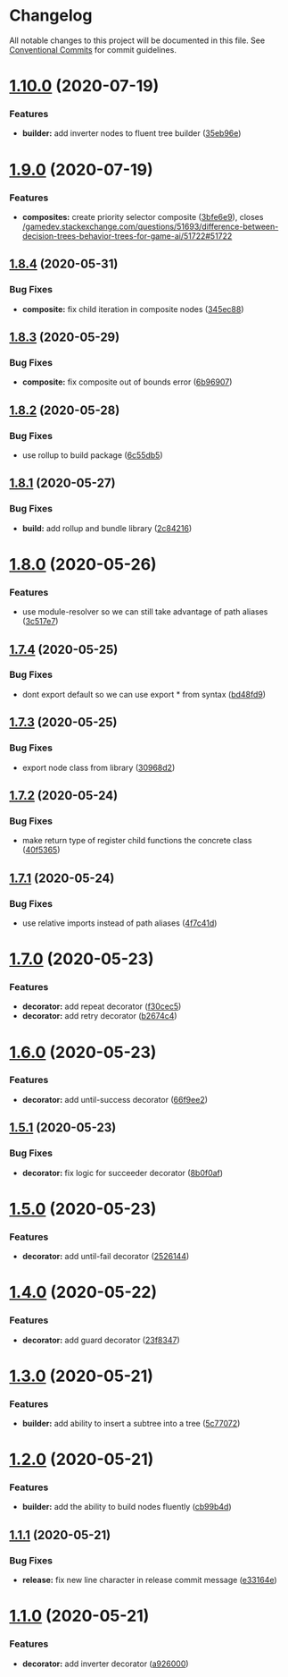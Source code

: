 # Changelog

All notable changes to this project will be documented in this file. See
[Conventional Commits](https://conventionalcommits.org) for commit guidelines.

# [1.10.0](https://github.com/d2ts/ts-fluent-bt/compare/v1.9.0...v1.10.0) (2020-07-19)


### Features

* **builder:** add inverter nodes to fluent tree builder ([35eb96e](https://github.com/d2ts/ts-fluent-bt/commit/35eb96eb2d83f660e82dfd4e8e6cb3c8b9653fc7))

# [1.9.0](https://github.com/d2ts/ts-fluent-bt/compare/v1.8.4...v1.9.0) (2020-07-19)


### Features

* **composites:** create priority selector composite ([3bfe6e9](https://github.com/d2ts/ts-fluent-bt/commit/3bfe6e97170b4d19e30eba9649e55cbf643f86d3)), closes [/gamedev.stackexchange.com/questions/51693/difference-between-decision-trees-behavior-trees-for-game-ai/51722#51722](https://github.com//gamedev.stackexchange.com/questions/51693/difference-between-decision-trees-behavior-trees-for-game-ai/51722/issues/51722)

## [1.8.4](https://github.com/d2ts/ts-fluent-bt/compare/v1.8.3...v1.8.4) (2020-05-31)


### Bug Fixes

* **composite:** fix child iteration in composite nodes ([345ec88](https://github.com/d2ts/ts-fluent-bt/commit/345ec88de6516e04e75d20f6200b5a9a3b4153ef))

## [1.8.3](https://github.com/d2ts/ts-fluent-bt/compare/v1.8.2...v1.8.3) (2020-05-29)


### Bug Fixes

* **composite:** fix composite out of bounds error ([6b96907](https://github.com/d2ts/ts-fluent-bt/commit/6b96907b24b5b4f9b90a613a4f3b6ea0a6e9e009))

## [1.8.2](https://github.com/d2ts/ts-fluent-bt/compare/v1.8.1...v1.8.2) (2020-05-28)


### Bug Fixes

* use rollup to build package ([6c55db5](https://github.com/d2ts/ts-fluent-bt/commit/6c55db5f32bcaef9692877007efdff71d5dc0a9e))

## [1.8.1](https://github.com/d2ts/ts-fluent-bt/compare/v1.8.0...v1.8.1) (2020-05-27)


### Bug Fixes

* **build:** add rollup and bundle library ([2c84216](https://github.com/d2ts/ts-fluent-bt/commit/2c842161375d7baac0fde1d7cfc8027cb7f476ff))

# [1.8.0](https://github.com/d2ts/ts-fluent-bt/compare/v1.7.4...v1.8.0) (2020-05-26)


### Features

* use module-resolver so we can still take advantage of path aliases ([3c517e7](https://github.com/d2ts/ts-fluent-bt/commit/3c517e7e1b2ca8b9ff218eafdcb1aa8f0915337e))

## [1.7.4](https://github.com/d2ts/ts-fluent-bt/compare/v1.7.3...v1.7.4) (2020-05-25)


### Bug Fixes

* dont export default so we can use export * from syntax ([bd48fd9](https://github.com/d2ts/ts-fluent-bt/commit/bd48fd9b0b80360a52c188f1ecd27f4ec18d5fc3))

## [1.7.3](https://github.com/d2ts/ts-fluent-bt/compare/v1.7.2...v1.7.3) (2020-05-25)


### Bug Fixes

* export node class from library ([30968d2](https://github.com/d2ts/ts-fluent-bt/commit/30968d2711cf1325e4ed823f11015bf52e1c67c7))

## [1.7.2](https://github.com/d2ts/ts-fluent-bt/compare/v1.7.1...v1.7.2) (2020-05-24)


### Bug Fixes

* make return type of register child functions the concrete class ([40f5365](https://github.com/d2ts/ts-fluent-bt/commit/40f5365dd47769d8c439e7fb3f61278903242ab4))

## [1.7.1](https://github.com/d2ts/ts-fluent-bt/compare/v1.7.0...v1.7.1) (2020-05-24)


### Bug Fixes

* use relative imports instead of path aliases ([4f7c41d](https://github.com/d2ts/ts-fluent-bt/commit/4f7c41d088a4f6775b323209ad71445c69b7f7b8))

# [1.7.0](https://github.com/d2ts/ts-fluent-bt/compare/v1.6.0...v1.7.0) (2020-05-23)


### Features

* **decorator:** add repeat decorator ([f30cec5](https://github.com/d2ts/ts-fluent-bt/commit/f30cec56fcfdea57aa4593b19d1b4de190933e69))
* **decorator:** add retry decorator ([b2674c4](https://github.com/d2ts/ts-fluent-bt/commit/b2674c441694f0df58adb1634316f782ac43952b))

# [1.6.0](https://github.com/d2ts/ts-fluent-bt/compare/v1.5.1...v1.6.0) (2020-05-23)


### Features

* **decorator:** add until-success decorator ([66f9ee2](https://github.com/d2ts/ts-fluent-bt/commit/66f9ee20d5b9fe9285966feaeca77e553d92b903))

## [1.5.1](https://github.com/d2ts/ts-fluent-bt/compare/v1.5.0...v1.5.1) (2020-05-23)


### Bug Fixes

* **decorator:** fix logic for succeeder decorator ([8b0f0af](https://github.com/d2ts/ts-fluent-bt/commit/8b0f0af9f55bddc8c4fbd8609112b76f2f5aa36e))

# [1.5.0](https://github.com/d2ts/ts-fluent-bt/compare/v1.4.0...v1.5.0) (2020-05-23)


### Features

* **decorator:** add until-fail decorator ([2526144](https://github.com/d2ts/ts-fluent-bt/commit/2526144c657f7445aea630265f6131798406399b))

# [1.4.0](https://github.com/d2ts/ts-fluent-bt/compare/v1.3.0...v1.4.0) (2020-05-22)


### Features

* **decorator:** add guard decorator ([23f8347](https://github.com/d2ts/ts-fluent-bt/commit/23f834707cf5a388575e107d19e42c5e239769e8))

# [1.3.0](https://github.com/d2ts/ts-fluent-bt/compare/v1.2.0...v1.3.0) (2020-05-21)


### Features

* **builder:** add ability to insert a subtree into a tree ([5c77072](https://github.com/d2ts/ts-fluent-bt/commit/5c770729bb262c255078b505660d234c0e427622))

# [1.2.0](https://github.com/d2ts/ts-fluent-bt/compare/v1.1.1...v1.2.0) (2020-05-21)


### Features

* **builder:** add the ability to build nodes fluently ([cb99b4d](https://github.com/d2ts/ts-fluent-bt/commit/cb99b4dabe811f0c2eb13ec41b3d8cd4ce33d610))

## [1.1.1](https://github.com/d2ts/ts-fluent-bt/compare/v1.1.0...v1.1.1) (2020-05-21)


### Bug Fixes

* **release:** fix new line character in release commit message ([e33164e](https://github.com/d2ts/ts-fluent-bt/commit/e33164e8bc509d6c8f628132f7e931ddf9c6325a))

# [1.1.0](https://github.com/d2ts/ts-fluent-bt/compare/v1.0.0...v1.1.0) (2020-05-21)


### Features

* **decorator:** add inverter decorator ([a926000](https://github.com/d2ts/ts-fluent-bt/commit/a926000ceb2815a64f0b10ce5759b8db4e2bf495))
